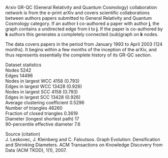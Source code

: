 Arxiv GR-QC (General Relativity and Quantum Cosmology) collaboration network is from the e-print arXiv and covers scientific collaborations between authors papers submitted to General Relativity and Quantum Cosmology category. If an author **i** co-authored a paper with author **j**, the graph contains a undirected edge from **i** to **j**. If the paper is co-authored by **k** authors this generates a completely connected (sub)graph on **k** nodes.  

The data covers papers in the period from January 1993 to April 2003 (124 months). It begins within a few months of the inception of the arXiv, and thus represents essentially the complete history of its GR-QC section.  

Dataset statistics  
Nodes	5242  
Edges	14496  
Nodes in largest WCC	4158 (0.793)  
Edges in largest WCC	13428 (0.926)  
Nodes in largest SCC	4158 (0.793)  
Edges in largest SCC	13428 (0.926)  
Average clustering coefficient	0.5296  
Number of triangles	48260  
Fraction of closed triangles	0.3619  
Diameter (longest shortest path)	17  
90-percentile effective diameter	7.6  

  
Source (citation)  
J. Leskovec, J. Kleinberg and C. Faloutsos. Graph Evolution: Densification and Shrinking Diameters. ACM Transactions on Knowledge Discovery from Data (ACM TKDD), 1(1), 2007.
